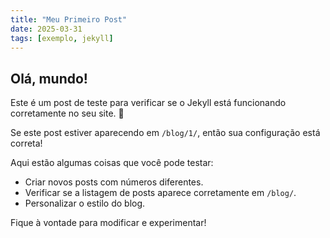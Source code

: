 ```yaml
---
title: "Meu Primeiro Post"
date: 2025-03-31
tags: [exemplo, jekyll]
---
```


## Olá, mundo!

Este é um post de teste para verificar se o Jekyll está funcionando corretamente no seu site. 🚀  

Se este post estiver aparecendo em `/blog/1/`, então sua configuração está correta!  

Aqui estão algumas coisas que você pode testar:
- Criar novos posts com números diferentes.
- Verificar se a listagem de posts aparece corretamente em `/blog/`.
- Personalizar o estilo do blog.

Fique à vontade para modificar e experimentar!

